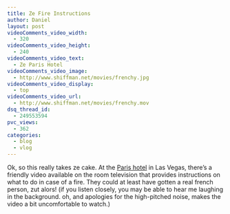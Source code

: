 ```yaml
---
title: Ze Fire Instructions
author: Daniel
layout: post
videoComments_video_width:
  - 320
videoComments_video_height:
  - 240
videoComments_video_text:
  - Ze Paris Hotel
videoComments_video_image:
  - http://www.shiffman.net/movies/frenchy.jpg
videoComments_video_display:
  - top
videoComments_video_url:
  - http://www.shiffman.net/movies/frenchy.mov
dsq_thread_id:
  - 249553594
pvc_views:
  - 362
categories:
  - blog
  - vlog
---
```

<p>Ok, so this really takes ze cake.  At the <a target="_blank" title="Paris hotel" href="http://www.caesars.com/paris/lasvegas/">Paris hotel</a> in Las Vegas, there&#8217;s a friendly video available on the room television that provides instructions on what to do in case of a fire.   They could at least have gotten a real french person, zut alors!  (if you listen closely, you may be able to hear me laughing in the background.  oh, and apologies for the high-pitched noise, makes the video a bit uncomfortable to watch.)</p>

